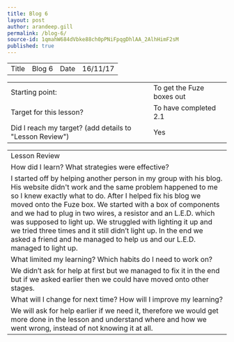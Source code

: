 ```yaml
---
title: Blog 6
layout: post
author: arandeep.gill
permalink: /blog-6/
source-id: 1qmahW684dVbke88ch0pPNiFpqgDhlAA_2AlhHimF2sM
published: true
---
```

<table>
  <tr>
    <td>Title</td>
    <td>Blog 6 </td>
    <td>Date</td>
    <td>16/11/17</td>
  </tr>
</table>


<table>
  <tr>
    <td>Starting point:</td>
    <td>To get the Fuze boxes out</td>
  </tr>
  <tr>
    <td>Target for this lesson?</td>
    <td>To have completed 2.1</td>
  </tr>
  <tr>
    <td>Did I reach my target? 
(add details to "Lesson Review")</td>
    <td> Yes</td>
  </tr>
</table>


<table>
  <tr>
    <td>Lesson Review</td>
  </tr>
  <tr>
    <td>How did I learn? What strategies were effective? </td>
  </tr>
  <tr>
    <td>I started off by helping another person in my group with his blog. His website didn't work and the same problem happened to me so I knew exactly what to do. After I helped fix his blog we moved onto the Fuze box. We started with a box of components and we had to plug in two wires, a resistor and an L.E.D. which was supposed to light up. We struggled with lighting it up and we tried three times and it still didn’t light up. In the end we asked a friend and he managed to help us and our L.E.D. managed to light up.</td>
  </tr>
  <tr>
    <td>What limited my learning? Which habits do I need to work on? </td>
  </tr>
  <tr>
    <td>We didn’t ask for help at first but we managed to fix it in the end but if we asked earlier then we could have moved onto other stages.</td>
  </tr>
  <tr>
    <td>What will I change for next time? How will I improve my learning?</td>
  </tr>
  <tr>
    <td>We will ask for help earlier if we need it, therefore we would get more done in the lesson and understand where and how we went wrong, instead of not knowing it at all.</td>
  </tr>
</table>


